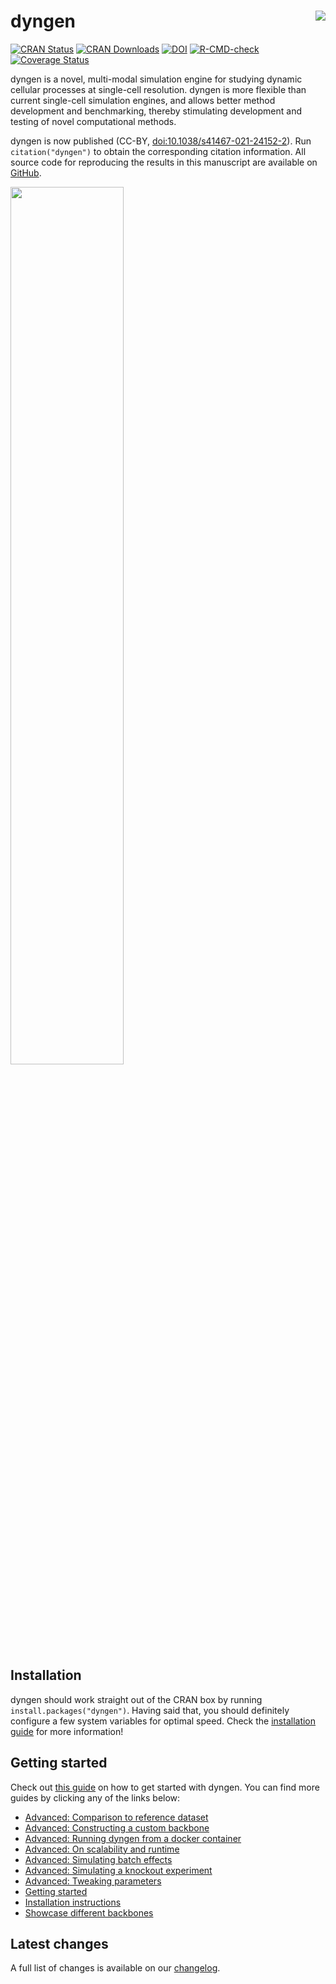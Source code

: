 
# dyngen <img src="man/figures/logo.png" align="right" />

<!-- badges: start -->

[![CRAN
Status](https://www.r-pkg.org/badges/version/dyngen)](https://cran.r-project.org/package=dyngen)
[![CRAN
Downloads](https://cranlogs.r-pkg.org/badges/dyngen)](https://cran.r-project.org/package=dyngen)
[![DOI](https://img.shields.io/badge/doi-10.1038%2Fs41467--021--24152--2-green)](https://doi.org/10.1038/s41467-021-24152-2)
[![R-CMD-check](https://github.com/dynverse/dyngen/workflows/R-CMD-check/badge.svg)](https://github.com/dynverse/dyngen/actions?query=workflow%3AR-CMD-check)
[![Coverage
Status](https://codecov.io/gh/dynverse/dyngen/branch/master/graph/badge.svg)](https://codecov.io/gh/dynverse/dyngen?branch=master)
<!-- badges: end -->

dyngen is a novel, multi-modal simulation engine for studying dynamic
cellular processes at single-cell resolution. dyngen is more flexible
than current single-cell simulation engines, and allows better method
development and benchmarking, thereby stimulating development and
testing of novel computational methods.

dyngen is now published (CC-BY,
[doi:10.1038/s41467-021-24152-2](https://doi.org/10.1038/s41467-021-24152-2)).
Run `citation("dyngen")` to obtain the corresponding citation
information. All source code for reproducing the results in this
manuscript are available on
[GitHub](https://github.com/dynverse/dyngen_manuscript).

<img src="man/figures/overview.png" width="60%" />

## Installation

dyngen should work straight out of the CRAN box by running
`install.packages("dyngen")`. Having said that, you should definitely
configure a few system variables for optimal speed. Check the
[installation
guide](https://dyngen.dynverse.org/articles/installation.html) for more
information!

## Getting started

Check out [this
guide](https://dyngen.dynverse.org/articles/getting_started.html) on how
to get started with dyngen. You can find more guides by clicking any of
the links below:

-   [Advanced: Comparison to reference
    dataset](https://dyngen.dynverse.org/articles/advanced_topics/comparison_reference.html)
-   [Advanced: Constructing a custom
    backbone](https://dyngen.dynverse.org/articles/advanced_topics/constructing_backbone.html)
-   [Advanced: Running dyngen from a docker
    container](https://dyngen.dynverse.org/articles/advanced_topics/run_dyngen_from_docker.html)
-   [Advanced: On scalability and
    runtime](https://dyngen.dynverse.org/articles/advanced_topics/scalability_and_runtime.html)
-   [Advanced: Simulating batch
    effects](https://dyngen.dynverse.org/articles/advanced_topics/simulating_batch_effects.html)
-   [Advanced: Simulating a knockout
    experiment](https://dyngen.dynverse.org/articles/advanced_topics/simulating_knockouts.html)
-   [Advanced: Tweaking
    parameters](https://dyngen.dynverse.org/articles/advanced_topics/tweaking_parameters.html)
-   [Getting
    started](https://dyngen.dynverse.org/articles/getting_started.html)
-   [Installation
    instructions](https://dyngen.dynverse.org/articles/installation.html)
-   [Showcase different
    backbones](https://dyngen.dynverse.org/articles/showcase_backbones.html)

## Latest changes

A full list of changes is available on our
[changelog](https://dyngen.dynverse.org/news/index.html).
